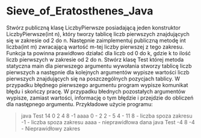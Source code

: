 # Sieve_of_Eratosthenes_Java
Stwórz publiczną klasę LiczbyPierwsze posiadającą jeden konstruktor LiczbyPierwsze(int
n), który tworzy tablicę liczb pierwszych znajdujących się w zakresie od 2 do n. Następnie
zaimplementuj publiczną metodę int liczba(int m) zwracającą wartość m-tej liczby pierwszej z tego zakresu. Funkcja ta powinna prawidłowo działać dla liczb od 0 do k, gdzie k to
ilość liczb pierwszych w zakresie od 2 do n.
Stwórz klasę Test której metoda statyczna main dla pierwszego argumentu wywołania stworzy tablicę liczb pierwszych a następnie dla kolejnych argumentów wypisze wartości liczb
pierwszych znajdujących się na poszczególnych pozycjach tablicy.
W przypadku błędnego pierwszego argumentu program wypisze komunikat błędu i skończy
pracę. W przypadku błednych pozostałych argumentów wypisze, zamiast wartości, informację
o tym błędzie i przejdzie do obliczeń dla następnego argumentu.
Przykładowe użycie programu:
> java Test 14 0 2 4 8 -1 aaaa
0 - 2
2 - 5
4 - 11
8 - liczba spoza zakresu
-1 - liczba spoza zakresu
aaaa - nieprawidłowa dana
> java Test -4 8
-4 - Nieprawidłowy zakres
